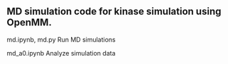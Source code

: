 ## MD simulation code for kinase simulation using OpenMM.

md.ipynb, md.py
Run MD simulations

md_a0.ipynb
Analyze simulation data
